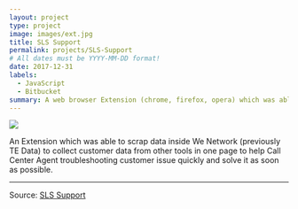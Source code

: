 ```yaml
---
layout: project
type: project
image: images/ext.jpg
title: SLS Support
permalink: projects/SLS-Support
# All dates must be YYYY-MM-DD format!
date: 2017-12-31
labels:
  - JavaScript
  - Bitbucket
summary: A web browser Extension (chrome, firefox, opera) which was able to scrap data inside We Network (previously TE Data to collect customer data in one page to help Call Center Agent troubleshooting customer problem quickly and solve it.
---
```


<img class="ui image" src="{{ site.baseurl }}/images/ext.jpg">

An Extension which was able to scrap data inside We Network (previously TE Data) to collect customer data from other tools in one page to help Call Center Agent troubleshooting customer issue quickly and solve it as soon as possible.
<hr>

Source: <a href="https://bitbucket.org/poode/sls-extension/src/master/"><i class="large bitbucket icon"></i>SLS Support</a>
